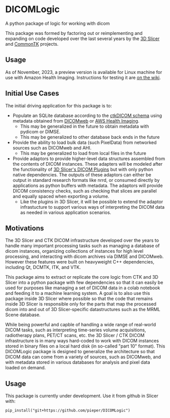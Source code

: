 # DICOMLogic
A python package of logic for working with dicom

This package was formed by factoring out or reimplementing and expanding on
code developed over the last several years by the [3D Slicer](https://slicer.org)
and [CommonTK](https://commontk.org) projects.

## Usage

As of November, 2023, a preview version is available for Linux machine for use with Amazon Health Imaging.  Instructions for testing it are [on the wiki](https://github.com/pieper/DICOMLogic/wiki/Status%E2%80%90RSNA2023).


## Initial Use Cases

The initial driving application for this package is to:
* Populate an SQLite database according to the [ctkDICOM schema](https://github.com/commontk/CTK/blob/master/Libs/DICOM/Core/Resources/dicom-schema.sql) using metadata obtained from [DICOMweb](https://www.dicomstandard.org/using/dicomweb) or [AWS Health Imaging](https://aws.amazon.com/healthimaging/).
  * This may be generalized in the future to obtain metadata with pydicom or DIMSE.
  * This may be generalized to other database back ends in the future
* Provide the ability to load bulk data (such PixelData) from networked sources such as DICOMweb and AHI.
  * This may be generalized to load from local files in the future
* Provide adaptors to provide higher-level data structures assembled from the contents of DICOM instances.  These adapters will be modeled after the functionality of [3D Slicer's DICOM Plugins](https://slicer.readthedocs.io/en/latest/user_guide/modules/dicom.html) but with only python native dependencies.  The outputs of these adaptors can either be output in standard research formats like nrrd, or consumed directly by applications as python buffers with metadata.  The adaptors will provide DICOM consistency checks, such as checking that slices are parallel and equally spaced when exporting a volume.
  * Like the plugins in 3D Slicer, it will be possible to extend the adaptor infrastucture to support various ways of interpreting the DICOM data as needed in various application scenarios.

## Motivations
The 3D Slicer and CTK DICOM infrastructure developed over the years to handle many important processing
tasks such as managing a database of dicom instances, organizing collections of instances
for high level processing, and interacting with dicom archives via DIMSE and DICOMweb.
However these features were built on heavyweight C++ dependencies, including Qt, DCMTK, ITK, and VTK.

This package aims to extract or replicate the core logic from CTK and 3D Slicer into a python package
with few dependencies so that it can easily be used for purposes like managing a set of DICOM data
in a colab notebook and feeding it to a machine learning system.  A goal is to also use this
package inside 3D Slicer where possible so that the code that remains inside 3D Slicer is responsible
only for the parts that map the processed dicom into and out of 3D Slicer-specific datastructures such
as the MRML Scene database.

While being powerful and capble of handling a wide range of real-world DICOM tasks, such
as interpreting time-series volume acquisitions, radiotherapy plans, PET/CT scans, etc. the
3D Slicer / CTK DICOM infrastructure is in many ways hard-coded to work with DICOM instances
stored in binary files on a local hard disk (in so-called "part 10" format).  This DICOMLogic
package is designed to generalize the architecture so that DICOM data can come from a variety
of sources, such as DICOMweb, and with metadata stored in various databases for analysis
and pixel data loaded on demand.

## Usage

This package is currently under development.  Use it from github in Slicer with:
```
pip_install("git+https://github.com/pieper/DICOMLogic")
```
